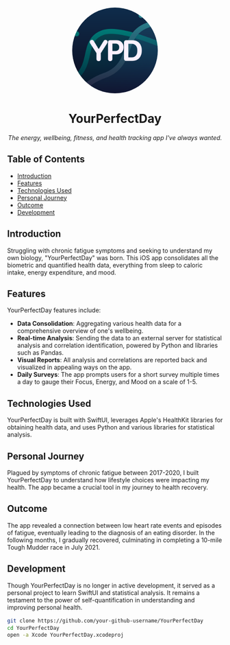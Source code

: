 <p align="center">
  <img src="/Benson/Assets.xcassets/AppIcon.appiconset/Icon-App-iTunes.png" alt="YourPerfectDay Logo" width="200" style="border-radius: 50%;">
  <h1 align="center">YourPerfectDay</h1>
</p>

<p align="center">
  <i>The energy, wellbeing, fitness, and health tracking app I've always wanted.</i>
</p>

## Table of Contents

- [Introduction](#introduction)
- [Features](#features)
- [Technologies Used](#technologies-used)
- [Personal Journey](#personal-journey)
- [Outcome](#outcome)
- [Development](#development)

## Introduction

Struggling with chronic fatigue symptoms and seeking to understand my own biology, "YourPerfectDay" was born. This iOS app consolidates all the biometric and quantified health data, everything from sleep to caloric intake, energy expenditure, and mood.

## Features

YourPerfectDay features include:

- **Data Consolidation**: Aggregating various health data for a comprehensive overview of one's wellbeing.
- **Real-time Analysis**: Sending the data to an external server for statistical analysis and correlation identification, powered by Python and libraries such as Pandas.
- **Visual Reports**: All analysis and correlations are reported back and visualized in appealing ways on the app.
- **Daily Surveys**: The app prompts users for a short survey multiple times a day to gauge their Focus, Energy, and Mood on a scale of 1-5.

## Technologies Used

YourPerfectDay is built with SwiftUI, leverages Apple's HealthKit libraries for obtaining health data, and uses Python and various libraries for statistical analysis.

## Personal Journey

Plagued by symptoms of chronic fatigue between 2017-2020, I built YourPerfectDay to understand how lifestyle choices were impacting my health. The app became a crucial tool in my journey to health recovery.

## Outcome

The app revealed a connection between low heart rate events and episodes of fatigue, eventually leading to the diagnosis of an eating disorder. In the following months, I gradually recovered, culminating in completing a 10-mile Tough Mudder race in July 2021.

## Development

Though YourPerfectDay is no longer in active development, it served as a personal project to learn SwiftUI and statistical analysis. It remains a testament to the power of self-quantification in understanding and improving personal health.

```bash
git clone https://github.com/your-github-username/YourPerfectDay
cd YourPerfectDay
open -a Xcode YourPerfectDay.xcodeproj
